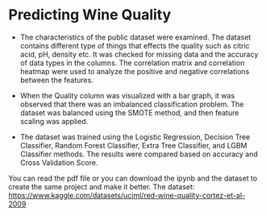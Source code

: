 # Predicting Wine Quality
* The characteristics of the public dataset were examined. The dataset contains different type of things that effects the quality such as citric acid, pH, density etc. It was checked for missing data and the accuracy of data types in the columns. The correlation matrix and correlation heatmap were used to analyze the positive and negative correlations between the features.

* When the Quality column was visualized with a bar graph, it was observed that there was an imbalanced classification problem. The dataset was balanced using the SMOTE method, and then feature scaling was applied.

* The dataset was trained using the Logistic Regression, Decision Tree Classifier, Random Forest Classifier, Extra Tree Classifier, and LGBM Classifier methods. The results were compared based on accuracy and Cross Validation Score.


You can read the pdf file or you can download the ipynb and the dataset to create the same project and make it better.
The dataset: https://www.kaggle.com/datasets/uciml/red-wine-quality-cortez-et-al-2009
